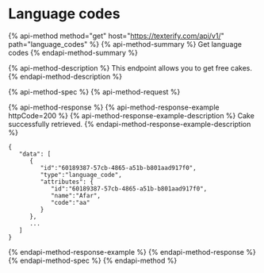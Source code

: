 # Language codes

{% api-method method="get" host="https://texterify.com/api/v1/" path="language\_codes" %}
{% api-method-summary %}
Get language codes
{% endapi-method-summary %}

{% api-method-description %}
This endpoint allows you to get free cakes.
{% endapi-method-description %}

{% api-method-spec %}
{% api-method-request %}

{% api-method-response %}
{% api-method-response-example httpCode=200 %}
{% api-method-response-example-description %}
Cake successfully retrieved.
{% endapi-method-response-example-description %}

```
{
   "data": [
      {
         "id":"60189387-57cb-4865-a51b-b801aad917f0",
         "type":"language_code",
         "attributes": {
            "id":"60189387-57cb-4865-a51b-b801aad917f0",
            "name":"Afar",
            "code":"aa"
         }
      },
      ...
   ]
}
```
{% endapi-method-response-example %}
{% endapi-method-response %}
{% endapi-method-spec %}
{% endapi-method %}

